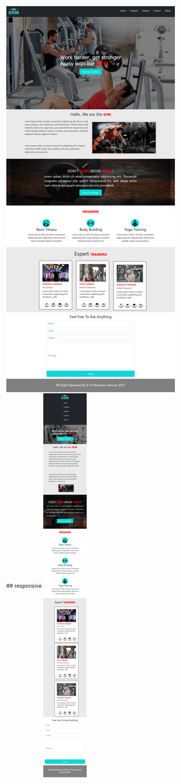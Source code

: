<img src="https://github.com/ElMoulaouiAnouar/WebSite_GYM_Static_responsive_using_html5_CSS3_javaScript_bootstarp/blob/main/screen%20normal.png">
 <br/>
 ## responsive
<img align="center" src="https://github.com/ElMoulaouiAnouar/WebSite_GYM_Static_responsive_using_html5_CSS3_javaScript_bootstarp/blob/main/sport_responsive.png">
